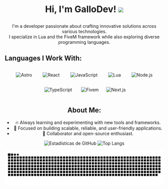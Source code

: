 <h1><p align="center">Hi, I'm GalloDev! <img src="https://media.giphy.com/media/hvRJCLFzcasrR4ia7z/giphy.gif" width="35px"></p></h1>

<p align="center">
  I'm a developer passionate about crafting innovative solutions across various technologies.<br/>
  I specialize in Lua and the FiveM framework while also exploring diverse programming languages.<br/>
</p>

## **Languages I Work With:**
<div align="center">
  <img src="https://img.shields.io/badge/Astro-9514FF?style=flat&logo=astro&labelColor=black" alt="Astro" height="30" style="margin: 15px;" />  
  <img src="https://img.shields.io/badge/React-1491FF?style=flat&logo=react&labelColor=black" alt="React" height="30" style="margin: 15px;" />  
  <img src="https://img.shields.io/badge/JavaScript-FCF80F?style=flat&logo=javascript&labelColor=black" alt="JavaScript" height="30" style="margin: 15px;" />  
  <img src="https://img.shields.io/badge/Lua-2C2D72?style=flat&logo=lua&labelColor=black" alt="Lua" height="30" style="margin: 15px;" />  
  <img src="https://img.shields.io/badge/Node.js-5FA04E?style=flat&logo=node.js&labelColor=black" alt="Node.js" height="30" style="margin: 15px;" />
  <img src="https://img.shields.io/badge/TypeScript-%233178C6?style=flat&logo=typescript&labelColor=black" alt="TypeScript" height="30" style="margin: 15px;" /> 
 <img src="https://img.shields.io/badge/-FiveM-8B8B8B?style=flat&logo=fivem&logoColor=white" alt="Fivem" height="30" style="margin: 10px;" /> 
 <img src="https://img.shields.io/badge/Next.js-%23000000?style=flat&logo=next.js" alt="Next.js" height="30" style="margin: 10px;" />    
      

## **About Me:**
- 🔥 Always learning and experimenting with new tools and frameworks.  
- 🎯 Focused on building scalable, reliable, and user-friendly applications.  
- 🌟 Collaborator and open-source enthusiast.

<p align="center">
  <img src="https://github-readme-stats.vercel.app/api?username=galloodevv&show_icons=true&theme=ayu-mirage" alt="Estadísticas de GitHub" height="180" />
  <img src="https://github-readme-stats.vercel.app/api/top-langs/?username=galloodevv&layout=compact&theme=ayu-mirage" alt="Top Langs" height="180" />
</p>

![snake gif](https://github.com/galloodevv/galloodevv/blob/output/github-snake-dark.svg)
